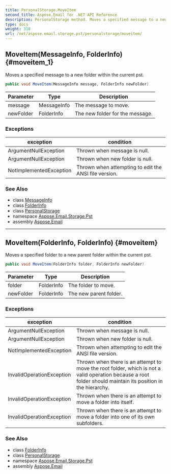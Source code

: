 ```yaml
---
title: PersonalStorage.MoveItem
second_title: Aspose.Email for .NET API Reference
description: PersonalStorage method. Moves a specified message to a new folder within the current pst
type: docs
weight: 310
url: /net/aspose.email.storage.pst/personalstorage/moveitem/
---
```

## MoveItem(MessageInfo, FolderInfo) {#moveitem_1}

Moves a specified message to a new folder within the current pst.

```csharp
public void MoveItem(MessageInfo message, FolderInfo newFolder)
```

| Parameter | Type | Description |
| --- | --- | --- |
| message | MessageInfo | The message to move. |
| newFolder | FolderInfo | The new folder for the message. |

### Exceptions

| exception | condition |
| --- | --- |
| ArgumentNullException | Thrown when message is null. |
| ArgumentNullException | Thrown when new folder is null. |
| NotImplementedException | Thrown when attempting to edit the ANSI file version. |

### See Also

* class [MessageInfo](../../messageinfo/)
* class [FolderInfo](../../folderinfo/)
* class [PersonalStorage](../)
* namespace [Aspose.Email.Storage.Pst](../../personalstorage/)
* assembly [Aspose.Email](../../../)

---

## MoveItem(FolderInfo, FolderInfo) {#moveitem}

Moves a specified folder to a new parent folder within the current pst.

```csharp
public void MoveItem(FolderInfo folder, FolderInfo newFolder)
```

| Parameter | Type | Description |
| --- | --- | --- |
| folder | FolderInfo | The folder to move. |
| newFolder | FolderInfo | The new parent folder. |

### Exceptions

| exception | condition |
| --- | --- |
| ArgumentNullException | Thrown when message is null. |
| ArgumentNullException | Thrown when new folder is null. |
| NotImplementedException | Thrown when attempting to edit the ANSI file version. |
| InvalidOperationException | Thrown when there is an attempt to move the root folder, which is not a valid operation because a root folder should maintain its position in the hierarchy. |
| InvalidOperationException | Thrown when there is an attempt to move a folder into itself. |
| InvalidOperationException | Thrown when there is an attempt to move a folder into one of its own subfolders. |

### See Also

* class [FolderInfo](../../folderinfo/)
* class [PersonalStorage](../)
* namespace [Aspose.Email.Storage.Pst](../../personalstorage/)
* assembly [Aspose.Email](../../../)


